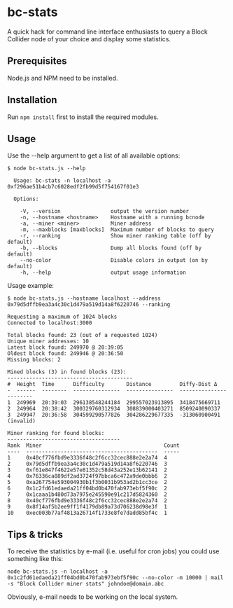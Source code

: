 # bc-stats

A quick hack for command line interface enthusiasts to query a Block Collider node of your choice and display some statistics.

## Prerequisites

Node.js and NPM need to be installed.

## Installation

Run ```npm install``` first to install the required modules.

## Usage

Use the --help argument to get a list of all available options:

```
$ node bc-stats.js --help

  Usage: bc-stats -n localhost -a 0xf296ae51b4cb7c6028edf2fb99d5f754167f01e3

  Options:

    -V, --version                output the version number
    -n, --hostname <hostname>    Hostname with a running bcnode
    -a, --miner <miner>          Miner address
    -m, --maxblocks [maxblocks]  Maximum number of blocks to query
    -r, --ranking                Show miner ranking table (off by default)
    -b, --blocks                 Dump all blocks found (off by default)
    --no-color                   Disable colors in output (on by default)
    -h, --help                   output usage information
```    

Usage example:

```
$ node bc-stats.js --hostname localhost --address 0x79d5dffb9ea3a4c30c1d479a519d14a8f6220746 --ranking

Requesting a maximum of 1024 blocks
Connected to localhost:3000

Total blocks found: 23 (out of a requested 1024)
Unique miner addresses: 10
Latest block found: 249970 @ 20:39:05
Oldest block found: 249946 @ 20:36:50
Missing blocks: 2

Mined blocks (3) in found blocks (23):
----------------------------------------
#  Height  Time      Difficulty       Distance         Diffy-Dist Δ
-  ------  --------  ---------------  ---------------  -----------------------
1  249969  20:39:03  296138548244184  299557023913895  3418475669711
2  249964  20:38:42  300329760312934  308839000403271  8509240090337
3  249947  20:36:58  304599290577826  304286229677335  -313060900491 (invalid)

Miner ranking for found blocks:
------------------------------------
Rank  Miner                                       Count
----  ------------------------------------------  -----
1     0x40cf776fbd9e3336f48c2f6cc32cec888e2e2a74  4
2     0x79d5dffb9ea3a4c30c1d479a519d14a8f6220746  3
3     0xf61e847f4622e57e81352c58d43a252e13b62141  2
4     0x76336ca889df2ad3724f97bbca6c472a9de0bbb6  2
5     0xa267754e593004930b1f3b0031b953ad2b1cc3ce  2
6     0x1c2fd61edaeda21ff04bd0b470fab973ebf5f90c  2
7     0x1caaa1b480d73a7975e245590e91c217d5824360  2
8     0x40cf776fbd9e3336f48c2f6cc32cec888e2e2a74  2
9     0x8f14af5b2ee9ff1f4179db89a73d706238d98e3f  1
10    0xec003b77af4813a26714f1733e8fe7dadd85bf4c  1
```

## Tips & tricks

To receive the statistics by e-mail (i.e. useful for cron jobs) you could use something like this:

```
node bc-stats.js -n localhost -a 0x1c2fd61edaeda21ff04bd0b470fab973ebf5f90c --no-color -m 10000 | mail -s "Block Collider miner stats" johndoe@domain.abc
```

Obviously, e-mail needs to be working on the local system.